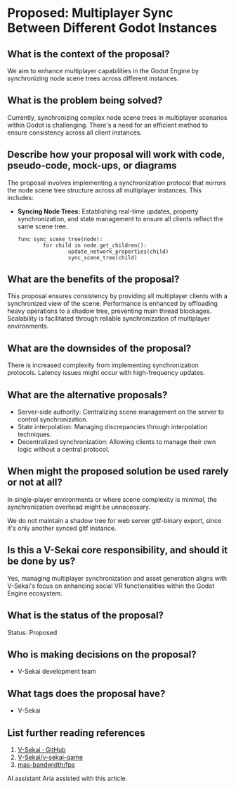 # Proposed: Multiplayer Sync Between Different Godot Instances

## What is the context of the proposal?

We aim to enhance multiplayer capabilities in the Godot Engine by synchronizing node scene trees across different instances.

## What is the problem being solved?

Currently, synchronizing complex node scene trees in multiplayer scenarios within Godot is challenging. There's a need for an efficient method to ensure consistency across all client instances.

## Describe how your proposal will work with code, pseudo-code, mock-ups, or diagrams

The proposal involves implementing a synchronization protocol that mirrors the node scene tree structure across all multiplayer instances. This includes:

- **Syncing Node Trees:** Establishing real-time updates, property synchronization, and state management to ensure all clients reflect the same scene tree.

  ```gdscript
  func sync_scene_tree(node):
          for child in node.get_children():
                  update_network_properties(child)
                  sync_scene_tree(child)
  ```

## What are the benefits of the proposal?

This proposal ensures consistency by providing all multiplayer clients with a synchronized view of the scene. Performance is enhanced by offloading heavy operations to a shadow tree, preventing main thread blockages. Scalability is facilitated through reliable synchronization of multiplayer environments.

## What are the downsides of the proposal?

There is increased complexity from implementing synchronization protocols. Latency issues might occur with high-frequency updates.

## What are the alternative proposals?

- Server-side authority: Centralizing scene management on the server to control synchronization.
- State interpolation: Managing discrepancies through interpolation techniques.
- Decentralized synchronization: Allowing clients to manage their own logic without a central protocol.

## When might the proposed solution be used rarely or not at all?

In single-player environments or where scene complexity is minimal, the synchronization overhead might be unnecessary.

We do not maintain a shadow tree for web server gltf-binary export, since it's only another synced gltf instance.

## Is this a V-Sekai core responsibility, and should it be done by us?

Yes, managing multiplayer synchronization and asset generation aligns with V-Sekai's focus on enhancing social VR functionalities within the Godot Engine ecosystem.

## What is the status of the proposal?

Status: Proposed

## Who is making decisions on the proposal?

- V-Sekai development team

## What tags does the proposal have?

- V-Sekai

## List further reading references

1. [V-Sekai · GitHub](https://github.com/v-sekai)
2. [V-Sekai/v-sekai-game](https://github.com/v-sekai/v-sekai-game)
3. [mas-bandwidth/fps](https://github.com/mas-bandwidth/fps/blob/main/001/README.md?ref=mas-bandwidth.com)

AI assistant Aria assisted with this article.

